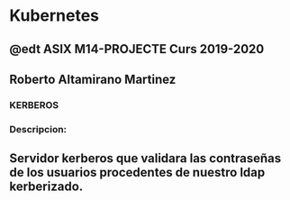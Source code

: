 # Kubernetes
## @edt ASIX M14-PROJECTE Curs 2019-2020
## Roberto Altamirano Martinez
### KERBEROS
### Descripcion:
Servidor **kerberos** que validara las contraseñas de los usuarios procedentes 
de nuestro **ldap** kerberizado.
---

